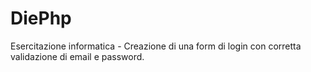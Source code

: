 # DiePhp
Esercitazione informatica - Creazione di una form di login con corretta validazione di email e password. 
